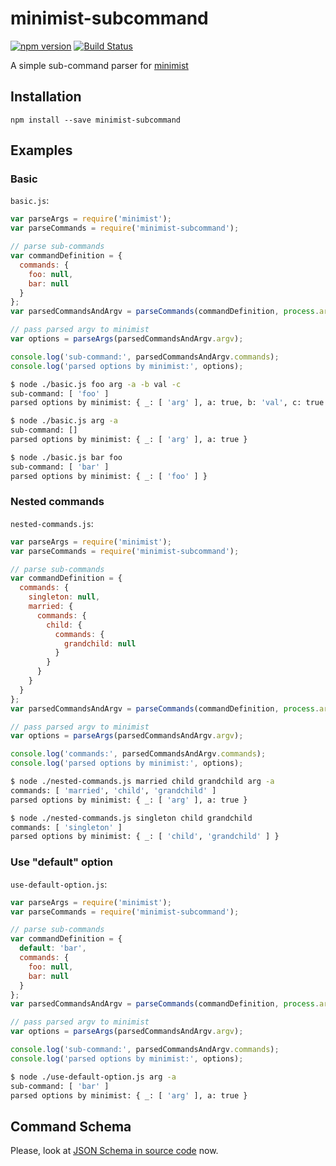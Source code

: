 # minimist-subcommand

[![npm version](https://badge.fury.io/js/minimist-subcommand.svg)](http://badge.fury.io/js/minimist-subcommand)
[![Build Status](https://travis-ci.org/kjirou/minimist-subcommand.svg?branch=master)](https://travis-ci.org/kjirou/minimist-subcommand)

A simple sub-command parser for [minimist](https://www.npmjs.com/package/minimist)


## Installation

```
npm install --save minimist-subcommand
```


## Examples

### Basic

`basic.js`:

```js
var parseArgs = require('minimist');
var parseCommands = require('minimist-subcommand');

// parse sub-commands
var commandDefinition = {
  commands: {
    foo: null,
    bar: null
  }
};
var parsedCommandsAndArgv = parseCommands(commandDefinition, process.argv.slice(2));

// pass parsed argv to minimist
var options = parseArgs(parsedCommandsAndArgv.argv);

console.log('sub-command:', parsedCommandsAndArgv.commands);
console.log('parsed options by minimist:', options);
```

```bash
$ node ./basic.js foo arg -a -b val -c
sub-command: [ 'foo' ]
parsed options by minimist: { _: [ 'arg' ], a: true, b: 'val', c: true }
```

```bash
$ node ./basic.js arg -a
sub-command: []
parsed options by minimist: { _: [ 'arg' ], a: true }
```

```bash
$ node ./basic.js bar foo
sub-command: [ 'bar' ]
parsed options by minimist: { _: [ 'foo' ] }
```

### Nested commands

`nested-commands.js`:

```js
var parseArgs = require('minimist');
var parseCommands = require('minimist-subcommand');

// parse sub-commands
var commandDefinition = {
  commands: {
    singleton: null,
    married: {
      commands: {
        child: {
          commands: {
            grandchild: null
          }
        }
      }
    }
  }
};
var parsedCommandsAndArgv = parseCommands(commandDefinition, process.argv.slice(2));

// pass parsed argv to minimist
var options = parseArgs(parsedCommandsAndArgv.argv);

console.log('commands:', parsedCommandsAndArgv.commands);
console.log('parsed options by minimist:', options);
```

```bash
$ node ./nested-commands.js married child grandchild arg -a
commands: [ 'married', 'child', 'grandchild' ]
parsed options by minimist: { _: [ 'arg' ], a: true }
```

```bash
$ node ./nested-commands.js singleton child grandchild
commands: [ 'singleton' ]
parsed options by minimist: { _: [ 'child', 'grandchild' ] }
```

### Use "default" option

`use-default-option.js`:

```js
var parseArgs = require('minimist');
var parseCommands = require('minimist-subcommand');

// parse sub-commands
var commandDefinition = {
  default: 'bar',
  commands: {
    foo: null,
    bar: null
  }
};
var parsedCommandsAndArgv = parseCommands(commandDefinition, process.argv.slice(2));

// pass parsed argv to minimist
var options = parseArgs(parsedCommandsAndArgv.argv);

console.log('sub-command:', parsedCommandsAndArgv.commands);
console.log('parsed options by minimist:', options);
```

```bash
$ node ./use-default-option.js arg -a
sub-command: [ 'bar' ]
parsed options by minimist: { _: [ 'arg' ], a: true }
```


## Command Schema

Please, look at [JSON Schema in source code](https://github.com/kjirou/minimist-subcommand/blob/master/index.js#L4) now.
